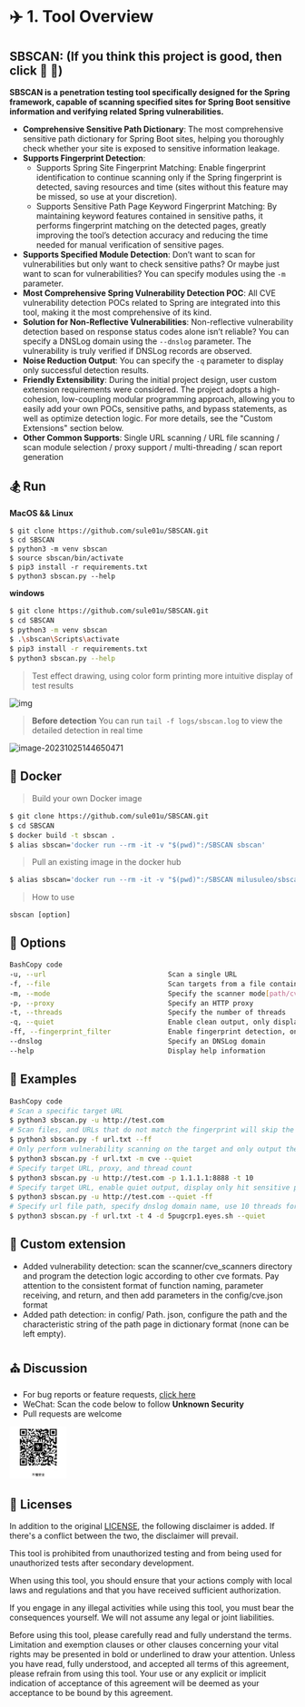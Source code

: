 # ✈️ 1. Tool Overview

## SBSCAN: (If you think this project is good, then click 🌟 🤩)

**SBSCAN is a penetration testing tool specifically designed for the Spring framework, capable of scanning specified sites for Spring Boot sensitive information and verifying related Spring vulnerabilities.**

- **Comprehensive Sensitive Path Dictionary**: The most comprehensive sensitive path dictionary for Spring Boot sites, helping you thoroughly check whether your site is exposed to sensitive information leakage.
- **Supports Fingerprint Detection**:
  - Supports Spring Site Fingerprint Matching: Enable fingerprint identification to continue scanning only if the Spring fingerprint is detected, saving resources and time (sites without this feature may be missed, so use at your discretion).
  - Supports Sensitive Path Page Keyword Fingerprint Matching: By maintaining keyword features contained in sensitive paths, it performs fingerprint matching on the detected pages, greatly improving the tool’s detection accuracy and reducing the time needed for manual verification of sensitive pages.
- **Supports Specified Module Detection**: Don’t want to scan for vulnerabilities but only want to check sensitive paths? Or maybe just want to scan for vulnerabilities? You can specify modules using the `-m` parameter.
- **Most Comprehensive Spring Vulnerability Detection POC**: All CVE vulnerability detection POCs related to Spring are integrated into this tool, making it the most comprehensive of its kind.
- **Solution for Non-Reflective Vulnerabilities**: Non-reflective vulnerability detection based on response status codes alone isn’t reliable? You can specify a DNSLog domain using the `--dnslog` parameter. The vulnerability is truly verified if DNSLog records are observed.
- **Noise Reduction Output**: You can specify the `-q` parameter to display only successful detection results.
- **Friendly Extensibility**: During the initial project design, user custom extension requirements were considered. The project adopts a high-cohesion, low-coupling modular programming approach, allowing you to easily add your own POCs, sensitive paths, and bypass statements, as well as optimize detection logic. For more details, see the "Custom Extensions" section below.
- **Other Common Supports**: Single URL scanning / URL file scanning / scan module selection / proxy support / multi-threading / scan report generation

## 🏂 Run

**MacOS && Linux**

```shell
$ git clone https://github.com/sule01u/SBSCAN.git
$ cd SBSCAN
$ python3 -m venv sbscan
$ source sbscan/bin/activate
$ pip3 install -r requirements.txt
$ python3 sbscan.py --help
```

**windows**

```bash
$ git clone https://github.com/sule01u/SBSCAN.git
$ cd SBSCAN
$ python3 -m venv sbscan
$ .\sbscan\Scripts\activate
$ pip3 install -r requirements.txt
$ python3 sbscan.py --help
```

> Test effect drawing, using color form printing more intuitive display of test results

![img](https://p.ipic.vip/1j9o3a.png)

> **Before detection** You can run `tail -f logs/sbscan.log` to view the detailed detection in real time

![image-20231025144650471](https://p.ipic.vip/uf51sp.png)

## 🐳 Docker

> Build your own Docker image

```Bash
$ git clone https://github.com/sule01u/SBSCAN.git
$ cd SBSCAN
$ docker build -t sbscan .
$ alias sbscan='docker run --rm -it -v "$(pwd)":/SBSCAN sbscan'
```

> Pull an existing image in the docker hub

```bash
$ alias sbscan='docker run --rm -it -v "$(pwd)":/SBSCAN milusuleo/sbscan'
```

> How to use

```
sbscan [option]
```

## 🎡 Options

```bash
BashCopy code
-u, --url                              Scan a single URL
-f, --file                             Scan targets from a file containing URLs
-m, --mode                             Specify the scanner mode[path/cve/all],default all
-p, --proxy                            Specify an HTTP proxy
-t, --threads                          Specify the number of threads
-q, --quiet                            Enable clean output, only display sensitive path hits
-ff, --fingerprint_filter              Enable fingerprint detection, only the sites that detect spring fingerprints will be scanned in the next step (it may cause missing reports, please select whether to enable it according to the actual situation
--dnslog                               Specify an DNSLog domain
--help                                 Display help information
```

## 🎨 Examples

```bash
BashCopy code
# Scan a specific target URL
$ python3 sbscan.py -u http://test.com
# Scan files, and URLs that do not match the fingerprint will skip the next step of detection
$ python3 sbscan.py -f url.txt --ff
# Only perform vulnerability scanning on the target and only output the hit CVEs
$ python3 sbscan.py -f url.txt -m cve --quiet
# Specify target URL, proxy, and thread count
$ python3 sbscan.py -u http://test.com -p 1.1.1.1:8888 -t 10
# Specify target URL, enable quiet output, display only hit sensitive paths or CVEs, enable fingerprint detection for scanning matching fingerprint sites
$ python3 sbscan.py -u http://test.com --quiet -ff
# Specify url file path, specify dnslog domain name, use 10 threads for concurrent scanning, and enable clean output
$ python3 sbscan.py -f url.txt -t 4 -d 5pugcrp1.eyes.sh --quiet
```

## 🧩 Custom extension
- Added vulnerability detection: scan the scanner/cve_scanners directory and program the detection logic according to other cve formats. Pay attention to the consistent format of function naming, parameter receiving, and return, and then add parameters in the config/cve.json format
- Added path detection: in config/ Path. json, configure the path and the characteristic string of the path page in dictionary format (none can be left empty).

## ⛪ Discussion

- For bug reports or feature requests, [click here](https://github.com/sule01u/SBSCAN/issues)
- WeChat: Scan the code below to follow **Unknown Security**
- Pull requests are welcome

<p>     <img alt="QR-code" src="https://github.com/sule01u/BigTree975.github.io/blob/master/img/mine.png" width="20%" height="20%" style="max-width:100%;"> </p>

## 📑 Licenses

In addition to the original [LICENSE](https://github.com/sule01u/SBSCAN/blob/master/LICENSE), the following disclaimer is added. If there's a conflict between the two, the disclaimer will prevail.

This tool is prohibited from unauthorized testing and from being used for unauthorized tests after secondary development.

When using this tool, you should ensure that your actions comply with local laws and regulations and that you have received sufficient authorization.

If you engage in any illegal activities while using this tool, you must bear the consequences yourself. We will not assume any legal or joint liabilities.

Before using this tool, please carefully read and fully understand the terms. Limitation and exemption clauses or other clauses concerning your vital rights may be presented in bold or underlined to draw your attention. Unless you have read, fully understood, and accepted all terms of this agreement, please refrain from using this tool. Your use or any explicit or implicit indication of acceptance of this agreement will be deemed as your acceptance to be bound by this agreement.
